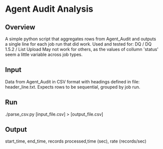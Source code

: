 Agent Audit Analysis
=============

Overview
-------------

A simple python script that aggregates rows from Agent_Audit and outputs a single line for each job run that did work.
Used and tested for: DQ / DQ 1.5.2 / List Upload
May not work for others, as the values of collumn 'status' seem a little variable across job types.

Input
-------------
Data from Agent_Audit in CSV format with headings defined in file: header_line.txt.
Expects rows to be sequential, grouped by job run.

Run
-------------
./parse_csv.py [input_file.csv] > [output_file.csv]

Output
-------------
start_time, end_time, records processed,time (sec), rate (records/sec)

